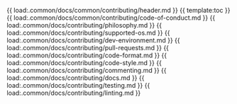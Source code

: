 {{ load:.common/docs/common/contributing/header.md }}
{{ template:toc }}
{{ load:.common/docs/common/contributing/code-of-conduct.md }}
{{ load:.common/docs/contributing/philosophy.md }}
{{ load:.common/docs/contributing/supported-os.md }}
{{ load:.common/docs/contributing/dev-environment.md }}
{{ load:.common/docs/contributing/pull-requests.md }}
{{ load:.common/docs/contributing/code-format.md }}
{{ load:.common/docs/contributing/code-style.md }}
{{ load:.common/docs/contributing/commenting.md }}
{{ load:.common/docs/contributing/docs.md }}
{{ load:.common/docs/contributing/testing.md }}
{{ load:.common/docs/contributing/linting.md }}
